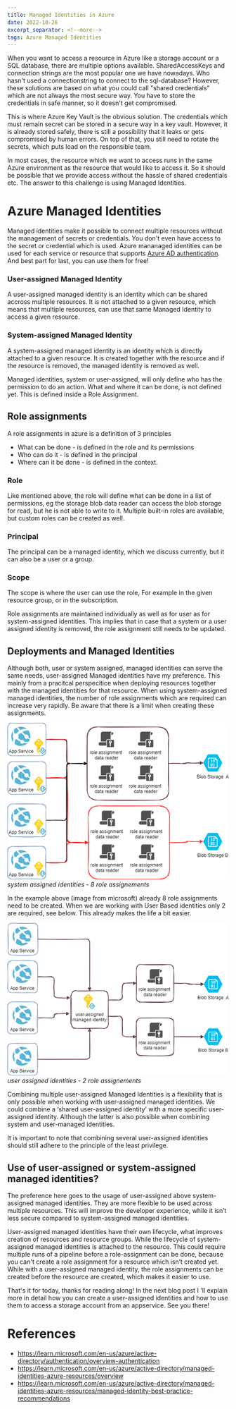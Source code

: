 ```yaml
---
title: Managed Identities in Azure
date: 2022-10-26   
excerpt_separator: <!--more-->
tags: Azure Managed Identities
---
```


When you want to access a resource in Azure like a storage account or a SQL database, there are multiple options available. SharedAccessKeys and connection strings are the most popular one we have nowadays. Who hasn't used a connectionstring to connect to the sql-database?
However, these solutions are based on what you could call "shared credentials" which are not always the most secure way. You have to store the credentials in safe manner, so it doesn't get compromised.

This is where Azure Key Vault is the obvious solution. The credentials which must remain secret can be stored in a secure way in a key vault. However, it is already stored safely, there is still a possibility that it leaks or gets compromised by human errors. On top of that, you still need to rotate the secrets, which puts load on the responsible team.

In most cases, the resource which we want to access runs in the same Azure environment as the resource <!--more--> that would like to access it. So it should be possible that we provide access without the hassle of shared credentials etc. The answer to this challenge is using Managed Identities.  

# Azure Managed Identities
Managed identities make it possible to connect multiple resources without the management of secrets or credentials. You don't even have access to the secret or credential which is used. 
Azure mananaged identities can be used for each service or resource that supports [Azure AD authentication](https://learn.microsoft.com/en-us/azure/active-directory/managed-identities-azure-resources/managed-identities-status). And best part for last, you can use them for free! 

### User-assigned Managed Identity
A user-assigned managed identity is an identity which can be shared accross multiple resources. It is not attached to a given resource, which means that multiple resources, can use that same Managed Identity to access a given resource. 

### System-assigned Managed Identity
A system-assigned managed identity is an identity which is directly attached to a given resource. It is created together with the resource and if the resource is removed, the managed identity is removed as well. 

Managed identities, system or user-assigned, will only define who has the permission to do an action. What and where it can be done, is not defined yet. This is defined inside a Role Assignment. 

## Role assignments
A role assignments in azure is a definition of 3 principles
- What can be done - is defined in the role and its permissions
- Who can do it - is defined in the principal 
- Where can it be done - is defined in the context.

### Role 
Like mentioned above, the role will define what can be done in a list of permissions, eg the storage blob data reader can access the blob storage for read, but he is not able to write to it. Multiple built-in roles are available, but custom roles can be created as well.

### Principal
The principal can be a managed identity, which we discuss currently, but it can also be a user or a group. 

### Scope 
The scope is where the user can use the role, For example in the given resource group, or in the subscription.

Role assignments are maintained individually as well as for user as for system-assigned identities. This implies that in case that a system or a user assigned identity is removed, the role assignment still needs to be  updated. 

## Deployments and Managed Identities
Although both, user or system assigned, managed identities can serve the same needs, user-assigned Managed identities have my preference. This mainly from a pracitcal perspecitice when deploying resources together with the managed identities for that resource. When using system-assigned managed identities, the number of role assignments which are required can increase very rapidly. Be aware that there is a limit when creating these assignments. 

![system-assigned identities*](https://github.com/robvanpamel/robvanpamel.github.io/blob/ManagedIdentities/_posts/ManagedIdentities-Page-2.drawio.png)*system assigned identities - 8 role assignements*

In the example above (image from microsoft) already 8 role assignments need to be created. When we are working with User Based identities only 2 are required, see below. This already makes the life a bit easier. 

![user-assigned identities](https://github.com/robvanpamel/robvanpamel.github.io/blob/ManagedIdentities/_posts/ManagedIdentities-Page-3.drawio.png)*user assigned identities - 2 role assignements*

Combining multiple user-assigned Managed Identities is a flexibility that is only possible when working with user-assigned managed identities. We could combine a ‘shared user-assigned identity’ with a more specific user-assigned identity. Although the latter is also possible when combining system and user-managed identities.

It is important to note that combining several user-assigned identities should still adhere to the principle of the least privilege.

## Use of user-assigned or system-assigned managed identities?
The preference here goes to the usage of user-assigned above system-assigned managed identities. They are more flexible to be used across multiple resources. This will improve the developer experience, while it isn’t less secure compared to system-assigned managed identities. 

User-assigned managed identities have their own lifecycle, what improves creation of resources and resource groups. While the lifecycle of system-assigned managed identities is attached to the resource. This could require multiple runs of a pipeline before a role-assignment can be done, because you can't create a role assignment for a resource which isn’t created yet. While with a user-assigned managed identity, the role assignments can be created before the resource are created, which makes it easier to use.  

That's it for today, thanks for reading along! 
In the next blog post I 'll explain more in detail how you can create a user-assigned identities and how to use them to access a storage account from an appservice. See you there!

# References
- https://learn.microsoft.com/en-us/azure/active-directory/authentication/overview-authentication
- https://learn.microsoft.com/en-us/azure/active-directory/managed-identities-azure-resources/overview
- https://learn.microsoft.com/en-us/azure/active-directory/managed-identities-azure-resources/managed-identity-best-practice-recommendations
